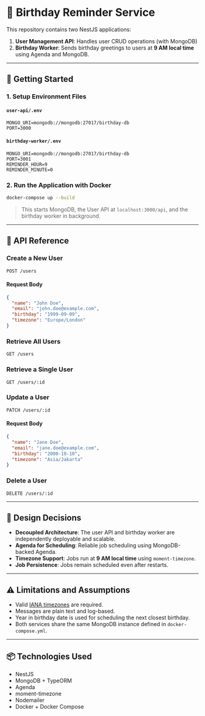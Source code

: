 # 🎂 Birthday Reminder Service

This repository contains two NestJS applications:

1. **User Management API**: Handles user CRUD operations (with MongoDB)
2. **Birthday Worker**: Sends birthday greetings to users at **9 AM local time** using Agenda and MongoDB.

---

## 🚀 Getting Started

### 1. Setup Environment Files

#### `user-api/.env`
```env
MONGO_URI=mongodb://mongodb:27017/birthday-db
PORT=3000
```

#### `birthday-worker/.env`
```env
MONGO_URI=mongodb://mongodb:27017/birthday-db
PORT=3001
REMINDER_HOUR=9
REMINDER_MINUTE=0
```

### 2. Run the Application with Docker

```bash
docker-compose up --build
```

> This starts MongoDB, the User API at `localhost:3000/api`, and the birthday worker in background.

---

## 📡 API Reference

### Create a New User
```http
POST /users
```
#### Request Body
```json
{
  "name": "John Doe",
  "email": "john.doe@example.com",
  "birthday": "1999-09-09",
  "timezone": "Europe/London"
}
```

### Retrieve All Users
```http
GET /users
```

### Retrieve a Single User
```http
GET /users/:id
```

### Update a User
```http
PATCH /users/:id
```
#### Request Body
```json
{
  "name": "Jane Doe",
  "email": "jane.doe@example.com",
  "birthday": "2000-10-10",
  "timezone": "Asia/Jakarta"
}
```

### Delete a User
```http
DELETE /users/:id
```

---

## 🧠 Design Decisions

- **Decoupled Architecture**: The user API and birthday worker are independently deployable and scalable.
- **Agenda for Scheduling**: Reliable job scheduling using MongoDB-backed Agenda.
- **Timezone Support**: Jobs run at **9 AM local time** using `moment-timezone`.
- **Job Persistence**: Jobs remain scheduled even after restarts.

---

## ⚠️ Limitations and Assumptions

- Valid [IANA timezones](https://en.wikipedia.org/wiki/List_of_tz_database_time_zones) are required.
- Messages are plain text and log-based.
- Year in birthday date is used for scheduling the next closest birthday.
- Both services share the same MongoDB instance defined in `docker-compose.yml`.

---

## 📦 Technologies Used
- NestJS
- MongoDB + TypeORM
- Agenda
- moment-timezone
- Nodemailer
- Docker + Docker Compose

